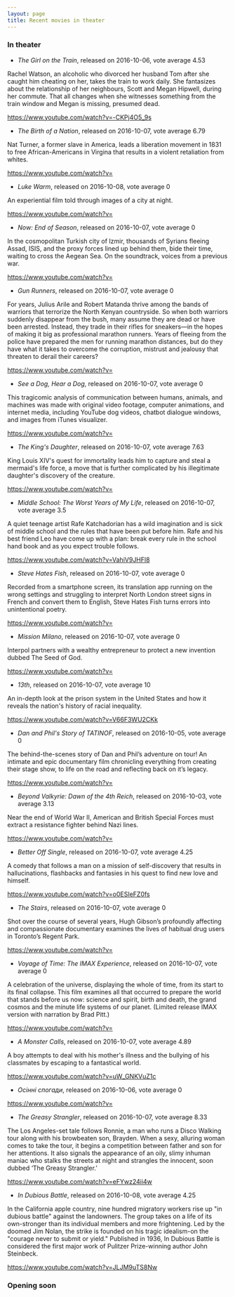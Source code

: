 ```yaml
---
layout: page
title: Recent movies in theater
---
```

### In theater

<script>
  
  var tag = document.createElement('script');

  tag.src = "https://www.youtube.com/iframe_api";
  var firstScriptTag = document.getElementsByTagName('script')[0];
  firstScriptTag.parentNode.insertBefore(tag, firstScriptTag);
</script>


- *The Girl on the Train*, released on 2016-10-06, vote average 4.53

Rachel Watson, an alcoholic who divorced her husband Tom after she caught him cheating on her, takes the train to work daily. She fantasizes about the relationship of her neighbours, Scott and Megan Hipwell, during her commute. That all changes when she witnesses something from the train window and Megan is missing, presumed dead.

https://www.youtube.com/watch?v=-CKPj4O5_9s

<div id="player346685"></div>


<script>

  
  
  var player;
  function onYouTubeIframeAPIReady() {
    player = new YT.Player('player346685', {
      height: '390',
      width: '640',
      videoId: '-CKPj4O5_9s',
      events: {
        'onReady': onPlayerReady,
        'onStateChange': onPlayerStateChange
      }
    });
  }
</script>



- *The Birth of a Nation*, released on 2016-10-07, vote average 6.79

Nat Turner, a former slave in America, leads a liberation movement in 1831 to free African-Americans in Virgina that results in a violent retaliation from whites.

https://www.youtube.com/watch?v=

<div id="player339408"></div>


<script>

  
  
  var player;
  function onYouTubeIframeAPIReady() {
    player = new YT.Player('player339408', {
      height: '390',
      width: '640',
      videoId: '',
      events: {
        'onReady': onPlayerReady,
        'onStateChange': onPlayerStateChange
      }
    });
  }
</script>



- *Luke Warm*, released on 2016-10-08, vote average 0

An experiential film told through images of a city at night.

https://www.youtube.com/watch?v=

<div id="player419961"></div>


<script>

  
  
  var player;
  function onYouTubeIframeAPIReady() {
    player = new YT.Player('player419961', {
      height: '390',
      width: '640',
      videoId: '',
      events: {
        'onReady': onPlayerReady,
        'onStateChange': onPlayerStateChange
      }
    });
  }
</script>



- *Now: End of Season*, released on 2016-10-07, vote average 0

In the cosmopolitan Turkish city of Izmir, thousands of Syrians fleeing Assad, ISIS, and the proxy forces lined up behind them, bide their time, waiting to cross the Aegean Sea. On the soundtrack, voices from a previous war.

https://www.youtube.com/watch?v=

<div id="player419726"></div>


<script>

  
  
  var player;
  function onYouTubeIframeAPIReady() {
    player = new YT.Player('player419726', {
      height: '390',
      width: '640',
      videoId: '',
      events: {
        'onReady': onPlayerReady,
        'onStateChange': onPlayerStateChange
      }
    });
  }
</script>



- *Gun Runners*, released on 2016-10-07, vote average 0

For years, Julius Arile and Robert Matanda thrive among the bands of warriors that terrorize the North Kenyan countryside. So when both warriors suddenly disappear from the bush, many assume they are dead or have been arrested. Instead, they trade in their rifles for sneakers—in the hopes of making it big as professional marathon runners. Years of fleeing from the police have prepared the men for running marathon distances, but do they have what it takes to overcome the corruption, mistrust and jealousy that threaten to derail their careers?

https://www.youtube.com/watch?v=

<div id="player412734"></div>


<script>

  
  
  var player;
  function onYouTubeIframeAPIReady() {
    player = new YT.Player('player412734', {
      height: '390',
      width: '640',
      videoId: '',
      events: {
        'onReady': onPlayerReady,
        'onStateChange': onPlayerStateChange
      }
    });
  }
</script>



- *See a Dog, Hear a Dog*, released on 2016-10-07, vote average 0

This tragicomic analysis of communication between humans, animals, and machines was made with original video footage, computer animations, and internet media, including YouTube dog videos, chatbot dialogue windows, and images from iTunes visualizer.

https://www.youtube.com/watch?v=

<div id="player419729"></div>


<script>

  
  
  var player;
  function onYouTubeIframeAPIReady() {
    player = new YT.Player('player419729', {
      height: '390',
      width: '640',
      videoId: '',
      events: {
        'onReady': onPlayerReady,
        'onStateChange': onPlayerStateChange
      }
    });
  }
</script>



- *The King&#39;s Daughter*, released on 2016-10-07, vote average 7.63

King Louis XIV&#39;s quest for immortality leads him to capture and steal a mermaid&#39;s life force, a move that is further complicated by his illegitimate daughter&#39;s discovery of the creature.

https://www.youtube.com/watch?v=

<div id="player245842"></div>


<script>

  
  
  var player;
  function onYouTubeIframeAPIReady() {
    player = new YT.Player('player245842', {
      height: '390',
      width: '640',
      videoId: '',
      events: {
        'onReady': onPlayerReady,
        'onStateChange': onPlayerStateChange
      }
    });
  }
</script>



- *Middle School: The Worst Years of My Life*, released on 2016-10-07, vote average 3.5

A quiet teenage artist Rafe Katchadorian has a wild imagination and is sick of middle school and the rules that have been put before him. Rafe and his best friend Leo have come up with a plan: break every rule in the school hand book and as you expect trouble follows.

https://www.youtube.com/watch?v=VahiV9JHFl8

<div id="player369883"></div>


<script>

  
  
  var player;
  function onYouTubeIframeAPIReady() {
    player = new YT.Player('player369883', {
      height: '390',
      width: '640',
      videoId: 'VahiV9JHFl8',
      events: {
        'onReady': onPlayerReady,
        'onStateChange': onPlayerStateChange
      }
    });
  }
</script>



- *Steve Hates Fish*, released on 2016-10-07, vote average 0

Recorded from a smartphone screen, its translation app running on the wrong settings and struggling to interpret North London street signs in French and convert them to English, Steve Hates Fish turns errors into unintentional poetry.

https://www.youtube.com/watch?v=

<div id="player419724"></div>


<script>

  
  
  var player;
  function onYouTubeIframeAPIReady() {
    player = new YT.Player('player419724', {
      height: '390',
      width: '640',
      videoId: '',
      events: {
        'onReady': onPlayerReady,
        'onStateChange': onPlayerStateChange
      }
    });
  }
</script>



- *Mission Milano*, released on 2016-10-07, vote average 0

Interpol partners with a wealthy entrepreneur to protect a new invention dubbed The Seed of God.

https://www.youtube.com/watch?v=

<div id="player419544"></div>


<script>

  
  
  var player;
  function onYouTubeIframeAPIReady() {
    player = new YT.Player('player419544', {
      height: '390',
      width: '640',
      videoId: '',
      events: {
        'onReady': onPlayerReady,
        'onStateChange': onPlayerStateChange
      }
    });
  }
</script>



- *13th*, released on 2016-10-07, vote average 10

An in-depth look at the prison system in the United States and how it reveals the nation&#39;s history of racial inequality.

https://www.youtube.com/watch?v=V66F3WU2CKk

<div id="player407806"></div>


<script>

  
  
  var player;
  function onYouTubeIframeAPIReady() {
    player = new YT.Player('player407806', {
      height: '390',
      width: '640',
      videoId: 'V66F3WU2CKk',
      events: {
        'onReady': onPlayerReady,
        'onStateChange': onPlayerStateChange
      }
    });
  }
</script>



- *Dan and Phil&#39;s Story of TATINOF*, released on 2016-10-05, vote average 0

The behind-the-scenes story of Dan and Phil’s adventure on tour! An intimate and epic documentary film chronicling everything from creating their stage show, to life on the road and reflecting back on it’s legacy.

https://www.youtube.com/watch?v=

<div id="player419222"></div>


<script>

  
  
  var player;
  function onYouTubeIframeAPIReady() {
    player = new YT.Player('player419222', {
      height: '390',
      width: '640',
      videoId: '',
      events: {
        'onReady': onPlayerReady,
        'onStateChange': onPlayerStateChange
      }
    });
  }
</script>



- *Beyond Valkyrie: Dawn of the 4th Reich*, released on 2016-10-03, vote average 3.13

Near the end of World War II, American and British Special Forces must extract a resistance fighter behind Nazi lines.

https://www.youtube.com/watch?v=

<div id="player412467"></div>


<script>

  
  
  var player;
  function onYouTubeIframeAPIReady() {
    player = new YT.Player('player412467', {
      height: '390',
      width: '640',
      videoId: '',
      events: {
        'onReady': onPlayerReady,
        'onStateChange': onPlayerStateChange
      }
    });
  }
</script>



- *Better Off Single*, released on 2016-10-07, vote average 4.25

A comedy that follows a man on a mission of self-discovery that results in hallucinations, flashbacks and fantasies in his quest to find new love and himself.

https://www.youtube.com/watch?v=o0ESIeFZ0fs

<div id="player333358"></div>


<script>

  
  
  var player;
  function onYouTubeIframeAPIReady() {
    player = new YT.Player('player333358', {
      height: '390',
      width: '640',
      videoId: 'o0ESIeFZ0fs',
      events: {
        'onReady': onPlayerReady,
        'onStateChange': onPlayerStateChange
      }
    });
  }
</script>



- *The Stairs*, released on 2016-10-07, vote average 0

Shot over the course of several years, Hugh Gibson’s profoundly affecting and compassionate documentary examines the lives of habitual drug users in Toronto’s Regent Park.

https://www.youtube.com/watch?v=

<div id="player410211"></div>


<script>

  
  
  var player;
  function onYouTubeIframeAPIReady() {
    player = new YT.Player('player410211', {
      height: '390',
      width: '640',
      videoId: '',
      events: {
        'onReady': onPlayerReady,
        'onStateChange': onPlayerStateChange
      }
    });
  }
</script>



- *Voyage of Time: The IMAX Experience*, released on 2016-10-07, vote average 0

A celebration of the universe, displaying the whole of time, from its start to its final collapse. This film examines all that occurred to prepare the world that stands before us now: science and spirit, birth and death, the grand cosmos and the minute life systems of our planet. (Limited release IMAX version with narration by Brad Pitt.)

https://www.youtube.com/watch?v=

<div id="player417198"></div>


<script>

  
  
  var player;
  function onYouTubeIframeAPIReady() {
    player = new YT.Player('player417198', {
      height: '390',
      width: '640',
      videoId: '',
      events: {
        'onReady': onPlayerReady,
        'onStateChange': onPlayerStateChange
      }
    });
  }
</script>



- *A Monster Calls*, released on 2016-10-07, vote average 4.89

A boy attempts to deal with his mother&#39;s illness and the bullying of his classmates by escaping to a fantastical world.

https://www.youtube.com/watch?v=uW_GNKVuZ1c

<div id="player258230"></div>


<script>

  
  
  var player;
  function onYouTubeIframeAPIReady() {
    player = new YT.Player('player258230', {
      height: '390',
      width: '640',
      videoId: 'uW_GNKVuZ1c',
      events: {
        'onReady': onPlayerReady,
        'onStateChange': onPlayerStateChange
      }
    });
  }
</script>



- *Осінні спогади*, released on 2016-10-06, vote average 0



https://www.youtube.com/watch?v=

<div id="player419482"></div>


<script>

  
  
  var player;
  function onYouTubeIframeAPIReady() {
    player = new YT.Player('player419482', {
      height: '390',
      width: '640',
      videoId: '',
      events: {
        'onReady': onPlayerReady,
        'onStateChange': onPlayerStateChange
      }
    });
  }
</script>



- *The Greasy Strangler*, released on 2016-10-07, vote average 8.33

The Los Angeles-set tale follows Ronnie, a man who runs a Disco Walking tour along with his browbeaten son, Brayden. When a sexy, alluring woman comes to take the tour, it begins a competition between father and son for her attentions. It also signals the appearance of an oily, slimy inhuman maniac who stalks the streets at night and strangles the innocent, soon dubbed ‘The Greasy Strangler.’

https://www.youtube.com/watch?v=eFYwz24ii4w

<div id="player320413"></div>


<script>

  
  
  var player;
  function onYouTubeIframeAPIReady() {
    player = new YT.Player('player320413', {
      height: '390',
      width: '640',
      videoId: 'eFYwz24ii4w',
      events: {
        'onReady': onPlayerReady,
        'onStateChange': onPlayerStateChange
      }
    });
  }
</script>



- *In Dubious Battle*, released on 2016-10-08, vote average 4.25

In the California apple country, nine hundred migratory workers rise up &#34;in dubious battle&#34; against the landowners. The group takes on a life of its own-stronger than its individual members and more frightening. Led by the doomed Jim Nolan, the strike is founded on his tragic idealism-on the &#34;courage never to submit or yield.&#34; Published in 1936, In Dubious Battle is considered the first major work of Pulitzer Prize-winning author John Steinbeck.

https://www.youtube.com/watch?v=JLJM9uTS8Nw

<div id="player337844"></div>


<script>

  
  
  var player;
  function onYouTubeIframeAPIReady() {
    player = new YT.Player('player337844', {
      height: '390',
      width: '640',
      videoId: 'JLJM9uTS8Nw',
      events: {
        'onReady': onPlayerReady,
        'onStateChange': onPlayerStateChange
      }
    });
  }
</script>




### Opening soon
